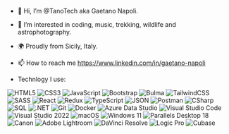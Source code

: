 - 👋 Hi, I’m @TanoTech aka Gaetano Napoli.
- 👀 I’m interested in coding, music, trekking, wildlife and astrophotography.

-  🌍 Proudly from Sicily, Italy.
- 📫 How to reach me https://www.linkedin.com/in/gaetano-napoli

- Technlogy I use: 

![HTML5](https://img.shields.io/badge/-HTML5-%23E34F26?style=flat-square&logo=html5&logoColor=white)
![CSS3](https://img.shields.io/badge/-CSS3-%231572B6?style=flat-square&logo=css3&logoColor=white)
![JavaScript](https://img.shields.io/badge/-JavaScript-%23F7DF1E?style=flat-square&logo=javascript&logoColor=black)
![Bootstrap](https://img.shields.io/badge/-Bootstrap-%23563D7C?style=flat-square&logo=bootstrap&logoColor=white)
![Bulma](https://img.shields.io/badge/-Bulma-%2300D1B2?style=flat-square&logo=bulma&logoColor=white)
![TailwindCSS](https://img.shields.io/badge/-Tailwind_CSS-%2338B2AC?style=flat-square&logo=tailwind-css&logoColor=white)
![SASS](https://img.shields.io/badge/-SASS-%23CC6699?style=flat-square&logo=sass&logoColor=white)
![React](https://img.shields.io/badge/-React-%2361DAFB?style=flat-square&logo=react&logoColor=black)
![Redux](https://img.shields.io/badge/-Redux-%23764ABC?style=flat-square&logo=redux&logoColor=white)
![TypeScript](https://img.shields.io/badge/-TypeScript-%233178C6?style=flat-square&logo=typescript&logoColor=white)
![JSON](https://img.shields.io/badge/-JSON-%238CDD81?style=flat-square&logo=json&logoColor=white)
![Postman](https://img.shields.io/badge/-Postman-%23FF6C37?style=flat-square&logo=postman&logoColor=white)
![CSharp](https://img.shields.io/badge/-C%23-%23239120?style=flat-square&logo=c-sharp&logoColor=white)
![SQL](https://img.shields.io/badge/-SQL-%2300f?style=flat-square&logo=sql&logoColor=white)
![.NET](https://img.shields.io/badge/-.NET-%23512BD4?style=flat-square&logo=dotnet&logoColor=white)
![Git](https://img.shields.io/badge/-Git-%23F05032?style=flat-square&logo=git&logoColor=white)
![Docker](https://img.shields.io/badge/-Docker-%230db7ed?style=flat-square&logo=docker&logoColor=white)
![Azure Data Studio](https://img.shields.io/badge/-Azure%20Data%20Studio-%230072C6?style=flat-square&logo=microsoftazure&logoColor=white)
![Visual Studio Code](https://img.shields.io/badge/-Visual%20Studio%20Code-%23007ACC?style=flat-square&logo=visual-studio-code&logoColor=white)
![Visual Studio 2022](https://img.shields.io/badge/-Visual%20Studio%202022-%235F819D?style=flat-square&logo=visualstudio&logoColor=white)
![macOS](https://img.shields.io/badge/-macOS-%23999999?style=flat-square&logo=apple&logoColor=white)
![Windows 11](https://img.shields.io/badge/-Windows%2011-%230078D7?style=flat-square&logo=windows&logoColor=white)
![Parallels Desktop 18](https://img.shields.io/badge/-Parallels%20Desktop%2018-%2329ABCA?style=flat-square&logo=parallels&logoColor=white)
![Canon](https://img.shields.io/badge/-Canon-%23A10000?style=flat-square&logo=canon&logoColor=white)
![Adobe Lightroom](https://img.shields.io/badge/-Adobe%20Lightroom-%231c1c1c?style=flat-square&logo=adobe-lightroom&logoColor=white)
![DaVinci Resolve](https://img.shields.io/badge/-DaVinci%20Resolve-%23666666?style=flat-square&logo=davinci-resolve&logoColor=white)
![Logic Pro](https://img.shields.io/badge/-Logic%20Pro-%23007ACC?style=flat-square&logo=apple&logoColor=white)
![Cubase](https://img.shields.io/badge/-Cubase-%2300508D?style=flat-square&logo=steinberg&logoColor=white)
